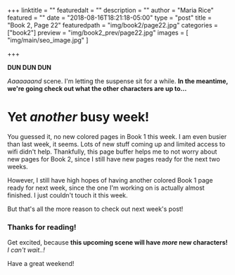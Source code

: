 +++
linktitle = ""
featuredalt = ""
description = ""
author = "Maria Rice"
featured = ""
date = "2018-08-16T18:21:18-05:00"
type = "post"
title = "Book 2, Page 22"
featuredpath = "img/book2/page22.jpg"
categories = ["book2"]
preview = "img/book2_prev/page22.jpg"
images = [ "img/main/seo_image.jpg" ]

+++

**DUN DUN DUN**

_Aaaaaaand_ scene. I'm letting the suspense sit for a while.
**In the meantime, we're going check out what the other 
characters are up to...**

# Yet _another_ busy week!

You guessed it, no new colored pages in Book 1 this week. I 
am even busier than last week, it seems. Lots of new stuff 
coming up and limited access to wifi didn't help. Thankfully,
this page buffer helps me to not worry about new pages for 
Book 2, since I still have new pages ready for the next 
two weeks.

However, I still have high hopes of having another colored 
Book 1 page ready for  next week, since the one I'm working 
on is actually almost finished. I just couldn't touch it 
this week.

But that's all the more reason to check out next week's post!

### Thanks for reading!
 
 Get excited, because **this upcoming scene will have _more_ 
 new characters!** _I can't wait..!_

Have a great weekend!
